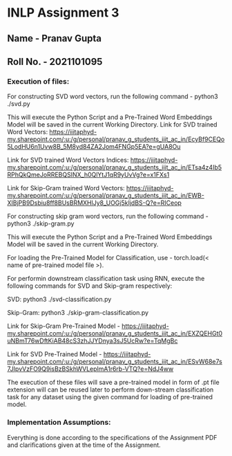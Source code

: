 # INLP Assignment 3
## Name - Pranav Gupta
## Roll No. - 2021101095

### Execution of files:
For constructing SVD word vectors, run the following command - 
python3 ./svd.py

This will execute the Python Script and a Pre-Trained Word Embeddings Model will be saved in the current Working Directory.
Link for SVD trained Word Vectors: https://iiitaphyd-my.sharepoint.com/:u:/g/personal/pranav_g_students_iiit_ac_in/EcyBf9CEQo5LodHU6n1Uvw8B_5M8yd84ZA2Jom4FNGp5EA?e=gUA8Ou

Link for SVD trained Word Vectors Indices: https://iiitaphyd-my.sharepoint.com/:u:/g/personal/pranav_g_students_iiit_ac_in/ETsa4z4Ib5RPhQkQmeJoRREBQSINX_h0QlYtJ1qR9yUvVg?e=x1FXs1


Link for Skip-Gram trained Word Vectors: https://iiitaphyd-my.sharepoint.com/:u:/g/personal/pranav_g_students_iiit_ac_in/EWB-XIBjPB9Dsbiu8ff8BUsBRMXHlJy8_UOGj5kIjdBS-Q?e=RICeop


For constructing skip gram word vectors, run the following command - 
python3 ./skip-gram.py

This will execute the Python Script and a Pre-Trained Word Embeddings Model will be saved in the current Working Directory.

For loading the Pre-Trained Model for Classification, use - torch.load(< name of pre-trained model file >).

For performin downstream classification task using RNN, execute the following commands for SVD and Skip-gram respectively:

SVD: python3 ./svd-classification.py

Skip-Gram: python3 ./skip-gram-classification.py


Link for Skip-Gram Pre-Trained Model - https://iiitaphyd-my.sharepoint.com/:u:/g/personal/pranav_g_students_iiit_ac_in/EXZQEHGt0uNBmT76wDftKiAB48cS3zhJJYDnya3sJ5UcRw?e=TqMgBc

Link for SVD Pre-Trained Model - https://iiitaphyd-my.sharepoint.com/:u:/g/personal/pranav_g_students_iiit_ac_in/ESvW68e7s7JIpvVzFO9Q9isBzBSkhWVLeplmA1r6rb-VTQ?e=NdJ4ww


The execution of these files will save a pre-trained model in form of .pt file extension will can be reused later to perform down-stream classification task for any dataset using the given command for loading of pre-trained model.


### Implementation Assumptions:
Everything is done according to the specifications of the Assignment PDF and clarifications given at the time of the Assignment. 
